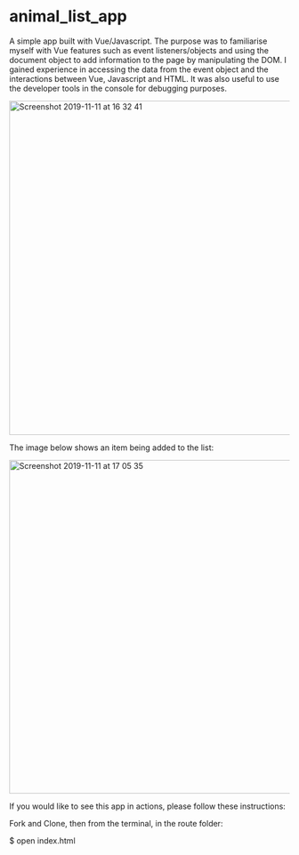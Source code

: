 # animal_list_app

A simple app built with Vue/Javascript. The purpose was to familiarise myself with Vue features such as event listeners/objects and using the document object to add information to the page by manipulating the DOM. I gained experience in accessing the data from the event object and the interactions between Vue, Javascript and HTML. It was also useful to use the developer tools in the console for debugging purposes.

<img width="601" alt="Screenshot 2019-11-11 at 16 32 41" src="https://user-images.githubusercontent.com/51781302/68605366-30513f00-04a4-11ea-9731-d0bff128fa88.png">

The image below shows an item being added to the list:

<img width="600" alt="Screenshot 2019-11-11 at 17 05 35" src="https://user-images.githubusercontent.com/51781302/68606125-ab672500-04a5-11ea-9ee6-e3e2cff6af39.png">

If you would like to see this app in actions, please follow these instructions:

Fork and Clone, then from the terminal, in the route folder:

$ open index.html




